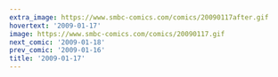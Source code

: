 ```yaml
---
extra_image: https://www.smbc-comics.com/comics/20090117after.gif
hovertext: '2009-01-17'
image: https://www.smbc-comics.com/comics/20090117.gif
next_comic: '2009-01-18'
prev_comic: '2009-01-16'
title: '2009-01-17'
---
```


